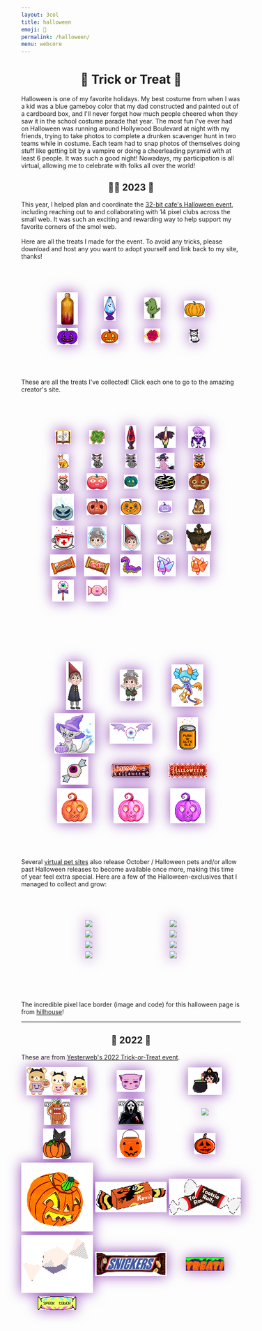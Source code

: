 ```yaml
---
layout: 3col
title: halloween
emoji: 🎃
permalink: /halloween/
menu: webcore
---
```


<h1 style="text-align: center;">👻 Trick or Treat 🧟</h1>
<article>
    <p>
        Halloween is one of my favorite holidays. My best costume from when I was a kid was a blue gameboy color that my dad constructed and painted out of a cardboard box, and I'll never forget how much people cheered when they saw it in the school costume parade that year. The most fun I've ever had on Halloween was running around Hollywood Boulevard at night with my friends, trying to take photos to complete a drunken scavenger hunt in two teams while in costume. Each team had to snap photos of themselves doing stuff like getting bit by a vampire or doing a cheerleading pyramid with at least 6 people. It was such a good night! Nowadays, my participation is all virtual, allowing me to celebrate with folks all over the world!
    </p>
</article>
<h2  style="text-align: center;" id="halloween-23">🧛‍♀️ 2023 🍬</h2>
<article>
    <p>
        This year, I helped plan and coordinate the <a target="_blank" href="https://tilde.32bit.cafe/~slug/events/halloween-2023/">32-bit cafe's Halloween event</a>, including reaching out to and collaborating with 14 pixel clubs across the small web. It was such an exciting and rewarding way to help support my favorite corners of the smol web.
        <br>
        <br>
        Here are all the treats I made for the event. To avoid any tricks, please download and host any you want to adopt yourself and link back to my site, thanks!
        <br>
        <div class="noext" style="margin-top: 1em; display: grid; grid-template-columns: repeat( auto-fit, minmax(80px, 1fr) ); row-gap: 5px; column-gap: 5px; align-items: center; justify-items: center; filter: drop-shadow(0 0 15px #954db9); image-rendering: pixelated; border-radius: .5em; border: 60px solid transparent; /* change the number here to make the border bigger or smaller! for best results keep it between 40-84px. */ border-image-source: url(/graphics/layout/hillhouse-lace.png); border-image-slice: 84; /* don't change this! */ border-image-repeat: round; /* this makes the border smoothly fit any size container */">
            <a target="_blank" href="https://fizzsea.neocities.org/extra/fizzyvendor">
                <img src="/graphics/adoptables/campfire_lostletters.png" alt="a gold bottle with a flickering fire inside" title="Enjoy the bottled warmth of a crackling campfire on a brisk fall night - by Lost Letters (I made this for the Fizzy Vendor pixel club. Click to open the pixel club page.)">
            </a>
            <a target="_blank" href="https://lavalounge.neocities.org/">
                <img src="/graphics/adoptables/ghost-lamp-lostletters.png" alt="a purple lava lamp with blue fluid and a ghost hovering up and down inside" title="Just a little ghosty guy I made for Lava Lounge. Click to open the pixel club page.">
            </a>
            <a target="_blank" href="https://stickersheetclub.neocities.org/">
                <img src="/graphics/adoptables/dino-lostletters.png" alt="a green, egg-shaped dinosaur costume with a tail" title="I made this green dino costume for the Sticker Sheet Club. Click to go to the pixel club page.">
            </a>
            <img src="/graphics/adoptables/pumpkin-lostletters.png" alt="a standard orange pumpkin" title="made for the 32-bit cafe community pumpkin patch.">
            <img src="/graphics/adoptables/purple-jackolantern-lostletters.png" alt="a purple jack-o-lantern" title="made for the 32-bit cafe community pumpkin patch">
            <img src="/graphics/adoptables/orange-jackolantern-lostletters.png" alt="a small orange jack-o-lantern" title="made for the 32-bit cafe community pumpkin patch">
            <a target="_blank" href="https://charmbracelets.neocities.org/">
                <img src="/graphics/adoptables/rose-charm-lostletters.png" alt="a red rose encased in a gold outline to look like a charm for a charm bracelet" title="I made this red rose golden charm for the Charm Bracelets Pixel Club. Click to open the pixel club page.">
            </a>
            <a target="_blank" href="https://divergentrays.com/kitty">
                <img src="/graphics/adoptables/kuromi-lostletters.png" alt="a small cat dressed as the Sanrio character Kuromi" title="Kuromi wishes you a Happy Halloween - made by Lost Letters (I made this for the Kitty Friends pixel club. Click to open the pixel club page.)">
            </a>
        </div>
        <br>
        These are all the treats I've collected! Click each one to go to the amazing creator's site.
        <br>
        <div class="noext" style="margin-top: 1em; display: grid; grid-template-columns: repeat( auto-fit, minmax(65px, 1fr) ); row-gap: 5px; column-gap: 5px; align-items: center; justify-items: center; filter: drop-shadow(0 0 15px #954db9); image-rendering: pixelated; border-radius: .5em; border: 60px solid transparent; border-image-source: url(/graphics/layout/hillhouse-lace.png); border-image-slice: 84; border-image-repeat: round;">
            <a target="_blank" href="https://crow-queen.neocities.org/">
                <img src="/graphics/toy/charm/crow-queen_crow-queen-neocities-org_2.gif" alt="Haunted Book Charm" title="Haunted Book Charm by Crow Queen">
            </a>
            <a target="_blank" href="https://solaria.neocities.org/pixel/">
                <img src="/graphics/toy/charm/solaria_solaria-neocities-orgpixel_2.gif" alt="Clover Charm" title="Clover Charm by Solaria">
            </a>
            <a target="_blank" href="https://solaria.neocities.org/pixel/">
                <img src="/graphics/toy/solaria_lamp.png" alt="Red-Black Lava Lamp" title="Red-Black Lava Lamp by Solaria">
            </a>
            <a target="_blank" href="https://mysteryslug.com/">
                <img src="/graphics/toy/mysteryslug_mysteryslug-com_5.png" alt="Corpse Flower" title="Corpse Flower by mysteryslug">
            </a>
            <a target="_blank" href="https://sweetcharm.net/">
                <img src="/graphics/toy/clover-princess_sweetcharm-net_mystery_skull_Lewis.gif" alt="Mystery Skulls Lewis from Mystery Skulls" title="Mystery Skulls Lewis by Clover Princess (https://sweetcharm.net/)">
            </a>
            <a target="_blank" href="https://floral-tears.neocities.org">
                <img src="/graphics/toy/floral-tears_floral-tears-neocities-org_cnadycorn-bunny.png" title="Candy Corn Bunny by floral-tears">
            </a>
            <a target="_blank" href="https://artwork.neocities.org/">
                <img src="/graphics/toy/kitty-artwork_artwork-neocities-org_2.gif" alt="rainbow skeleton kitty" title="Muertos Kitty by artwork">
            </a>
            <a target="_blank" href="https://artwork.neocities.org/">
                <img src="/graphics/toy/artwork_kitty-vampire.gif" alt="Vampire Kitty with bat wings and fangs" title="Vampire Kitty by artwork">
            </a>
            <a target="_blank" href="https://artwork.neocities.org/">
                <img src="/graphics/toy/artwork_witch-kitty.gif" alt="purple witch kitty on a broomstick" title="Witch Kitty by artwork">
            </a>
            <a target="_blank" href="https://artwork.neocities.org/">
                <img src="/graphics/toy/artwork_jack-o-lantern-kitty.gif" alt="Pumpkin Kitty" title="Pumpkin Kitty by artwork">
            </a>
            <a target="_blank" href="https://paintkiller.neocities.org/new/halloween2023/">
                <img src="/graphics/toy/paintkiller_flaming-skull-kitty.png" alt="Flaming Skull Kitty" title="Flaming Skull Kitty by PAINTKILLER">
            </a>
            <a target="_blank" href="https://linwood.neocities.org">
                <img src="/graphics/toy/levya_linwood-neocities-org_pumpkin.png" alt="wow pumpkin" title="owo pumpkin by Levya (https://linwood.neocities.org)">
            </a>
            <a target="_blank" href="https://onlywonder.net/">
                <img src="/graphics/toy/ansehelm_onlywonder-net_teal-pumpkin.gif" alt="Teal Pumpkin" title="Teal Pumpkin by Ansehelm (https://onlywonder.net/)">
            </a>
            <a target="_blank" href="https://labyrinth-limbo.neocities.org/">
                <img src="/graphics/toy/labyrinth-limbo_labyrinth-limbo-neocities-org_mummy-pumpkin.gif" alt="Mummy Pumpkin" title="Mummy Pumpkin by labyrinth-limbo">
            </a>
            <a target="_blank" href="https://inkcaps.neocities.org/">
                <img src="/graphics/toy/sarah_inkcaps-neocities-org_otgw-pumpkin.png" alt="Enoch Pumpkin" title="Enoch Pumpkin by Sarah (https://inkcaps.neocities.org/)">
            </a>
            <a target="_blank" href="https://floral-tears.neocities.org">
                <img src="/graphics/toy/floral-tears_floral-tears-neocities-org_ghost-pumpkin.png" alt="Ghost Pumpkin" title="Ghost Pumpkin by floral-tears">
            </a>
            <a target="_blank" href="https://thatoddhaystack.neocities.org/">
                <img src="/graphics/toy/vita_thatoddhaystack-neocities-org_pumpkin.png" alt="a jack-o-lantern with a haunted expression" title="lilboo Pumpkin by vita (https://thatoddhaystack.neocities.org/)">
            </a>
            <a target="_blank" href="https://notprincehamlet.neocities.org/">
                <img src="/graphics/toy/notprincehamlet_notprincehamlet-neocities-org_jackolantern.png" alt="vintage painted pumpkin with a face on it" title="Vintage Pumpkin by notprincehamlet">
            </a>
            <a target="_blank" href="https://sweetcharm.net/">
                <img src="/graphics/toy/clover-princess_sweetcharm-net_purple_pumpkin.gif" alt="Purple Pumpkin" title="Purple Pumpkin by Clover Princess (https://sweetcharm.net/)">
            </a>
            <a target="_blank" href="https://mysteryslug.com/">
                <img src="/graphics/toy/mysteryslug_mysteryslug-com_tall_pumpkin.png" alt="Tall Jack-o-Lantern" title="Tall Jack-o-Lantern by mysteryslug">
            </a>
            <a target="_blank" href="https://paintkiller.neocities.org/">
                <img src="/graphics/teahouse/teacup/32BitCafeHalloweenAfternoonTeaPaintkiller.gif" alt="a white teacup with a red cross and blood bubbling up out of it and spilling over the lip" title="tastes like boiling blood, AB negative to be precise - made by PAINTKILLER">
            </a>
            <a target="_blank" href="https://artwork.neocities.org/">
                <img src="/graphics/toy/stickersheet/artwork-greg.gif" alt="the head of Greg from Over the Garden Wall" title="Greg Sticker by artwork">
            </a>
            <a target="_blank" href="https://artwork.neocities.org/">
                <img src="/graphics/toy/stickersheet/artwork-wirt.gif" alt="the head of Wirt from Over the Garden Wall" title="Wirt Sticker by artwork">
            </a>
            <a target="_blank" href="https://artwork.neocities.org/">
                <img src="/graphics/toy/artwork_artwork-neocities-org_rock.gif" alt="a grey rock with a painted derp face on it from Over the Garden Wall" title="Rock Fact by artwork">
            </a>
            <a target="_blank" href="https://sanguineroyal.com/">
                <img src="/graphics/toy/krish-sanguine-royal_sanguineroyal-com_pumpkaboo.png" alt="Pumpkaboo pokemon" title="Pumpkaboo Adoptable by Krish Sanguine Royal">
            </a>
            <a target="_blank" href="https://linwood.neocities.org/events/halloween">
                <img src="/graphics/toy/linwood-meeses.png" alt="A Reese's peanut butter cup package, but it says Meese's instead" title="Meese's">
            </a>
            <a target="_blank" href="https://linwood.neocities.org/events/halloween">
                <img src="/graphics/toy/linwood-trix.png" alt="A twix bar that says Trix" title="Trix">
            </a>
            <a target="_blank" href="https://linwood.neocities.org/events/halloween">
                <img src="/graphics/toy/linwood-tentacle.png" alt="a purple tentacle in the shape of a slug">
            </a>
            <a target="_blank" href="https://linwood.neocities.org/events/halloween">
                <img src="/graphics/toy/linwood-cottoncandycorn.png" alt="pink, blue, and white candycorn, cotton candy flavor">
            </a>
            <a target="_blank" href="https://linwood.neocities.org/events/halloween">
                <img src="/graphics/toy/linwood-candycorn.png" alt="candycorn">
            </a>
            <a target="_blank" href="https://linwood.neocities.org/events/halloween">
                <img src="/graphics/toy/linwood-eyeballpopgreen.png" alt="a lollipop with a green eyeball and bat wings">
            </a>
            <a target="_blank" href="https://linwood.neocities.org/events/halloween">
                <img src="/graphics/toy/linwood-candypink.png" alt="a pink candy with a pink potion on it">
            </a>
        </div>
        <div class="noext" style="margin-top: 1em; display: grid; grid-template-columns: repeat( auto-fit, minmax(111px, 1fr) ); row-gap: 5px; column-gap: 5px; align-items: center; justify-items: center; filter: drop-shadow(0 0 15px #954db9); image-rendering: pixelated; border-radius: .5em; border: 60px solid transparent; border-image-source: url(/graphics/layout/hillhouse-lace.png); border-image-slice: 84; border-image-repeat: round;">
            <a target="_blank" href="https://artwork.neocities.org/">
                <img src="/graphics/toy/artwork_artwork-neocities-org_wirt.gif" alt="Wirt from Over the Garden Wall" title="Wirt by artwork">
            </a>
            <a target="_blank" href="https://artwork.neocities.org/">
                <img src="/graphics/toy/artwork_artwork-neocities-org_greg.gif" alt="Greg from Over the Garden Wall" title="Greg by artwork">
            </a>
            <a target="_blank" href="https://sweetcharm.net/">
                <img src="/graphics/toy/clover-princess_sweetcharm-net_Cassette_Beast.gif" alt="candy corn horned Cassette Beast" title="Cassette Beast by Clover Princess (https://sweetcharm.net/)">
            </a>
            <a target="_blank" href="https://sweetcharm.net/">
                <img src="/graphics/toy/clover-princess_sweetcharm-net_halloween_cat.gif" alt="grey cat  with a magical blue tail (animated), wearing a purple witch hat and putting one paw on a purple pumpkin" title="Halloween Cat with Pumpkin by Clover Princess (https://sweetcharm.net/)">
            </a>
            <a target="_blank" href="https://sweetcharm.net/">
                <img src="/graphics/toy/clover-princess_sweetcharm-net_eyeball_bat.gif" alt="a blue eyeball with veins and purple bat wings dripping blue liquid (animated wings flapping)" title="Eyebat by Clover Princess (https://sweetcharm.net/)">
            </a>
            <a target="_blank" href="https://paintkiller.neocities.org/new/halloween2023/">
                <img src="/graphics/toy/paintkiller_paintkiller-neocities-orgnewhalloween2023_pumpkin-guts.gif" alt="orange canned soda with the label punk-n-guts ale in black font" title="Punk -N- Guts Ale by PAINTKILLER">
            </a>
            <a target="_blank" href="https://leviathren.neocities.org/haunt">
                <img src="/graphics/toy/leviathren_leviathren-neocities-orghaunt_magenta-eyeball-candy.gif" alt="an candy-wrapped eyeball with a magenta iris that wanders around the eyeball"  title="Pink Eye Candy by leviathren">
            </a>
            <a target="_blank" href="https://linwood.neocities.org/events/halloween">
                <img src="/graphics/linkout/linwood-halloweenbutton.gif" alt="a purple and orange 88x31 button that reads: Linwood halloween">
            </a>
            <a target="_blank" href="https://hillhouse.neocities.org/shrines/halloween">
                <img src="/graphics/linkout/hilloween.png" alt="an orange decoratively lacy banner that says: I survived halloween at hill house">
            </a>
            <a target="_blank" href="https://hillhouse.neocities.org/shrines/halloween">
                <img src="/graphics/toy/hillhouse-pumpkin-orange.png" alt="an orange jack-o-lantern">
            </a>
            <a target="_blank" href="https://hillhouse.neocities.org/shrines/halloween">
                <img src="/graphics/toy/hillhouse-pumpkin-pink.png" alt="a pink jack-o-lantern">
            </a>
            <a target="_blank" href="https://hillhouse.neocities.org/shrines/halloween">
                <img src="/graphics/toy/hillhouse-pumpkin-purple.png" alt="a purple jack-o-lantern">
            </a>
        </div>
        <br>
        Several <a href="/virtual-pets/">virtual pet sites</a> also release October / Halloween pets and/or allow past Halloween releases to become available once more, making this time of year feel extra special. Here are a few of the Halloween-exclusives that I managed to collect and grow:
        <br>
        <div class="noext" style="margin-top: 1em; display: grid; grid-template-columns: repeat( auto-fit, minmax(175px, 1fr) ); row-gap: 5px; column-gap: 5px; align-items: center; justify-items: center; filter: drop-shadow(0 0 15px #954db9); image-rendering: pixelated; border-radius: .5em; border: 60px solid transparent; border-image-source: url(/graphics/layout/hillhouse-lace.png); border-image-slice: 84; border-image-repeat: round;">
            <a target="other" href='https://finaloutpost.net/view/qrVMG#main'>
                <img src='https://finaloutpost.net/s/qrVMG.png'>
            </a>
            <a target="other" href='https://finaloutpost.net/view/3AvTx#main'>
                <img src='https://finaloutpost.net/s/3AvTx.png'>
            </a>
            <a target="other" href='https://finaloutpost.net/view/itzAN#main'>
                <img src='https://finaloutpost.net/s/itzAN.png'>
            </a>
            <a target="other" href='https://finaloutpost.net/view/QR9qU#main'>
                <img src='https://finaloutpost.net/s/QR9qU.png'>
            </a>
            <a target="other" href='https://finaloutpost.net/view/zTbdv#main'>
                <img src='https://finaloutpost.net/s/zTbdv.png'>
            </a>
            <a target="other" href='https://finaloutpost.net/view/v01QB#main'>
                <img src='https://finaloutpost.net/s/v01QB.png'>
            </a>
            <a target="other" href='https://finaloutpost.net/view/VeG4Y#main'>
                <img src='https://finaloutpost.net/s/VeG4Y.png'>
            </a>
            <a target="other" href='https://finaloutpost.net/view/goXZb#main'>
                <img src='https://finaloutpost.net/s/goXZb.png'>
            </a>
        </div>
        <br>
        <br>
        The incredible pixel lace border (image and code) for this halloween page is from <a target="_blank" href="https://hillhouse.neocities.org/shrines/halloween/treats">hillhouse</a>!
    </p>
</article>
<hr>
<h2 style="text-align: center;">🎃 2022 🦇</h2>
These are from <a target="_blank" href="https://yesterweb.org/trickortreat2022/">Yesterweb's 2022 Trick-or-Treat event</a>.
<div class="noext" style="margin-top: 1em; display: grid; grid-template-columns: repeat( auto-fit, minmax(140px, 1fr) ); row-gap: 5px; column-gap: 5px; align-items: center; justify-items: center; filter: drop-shadow(0 0 15px #954db9); image-rendering: pixelated;">
    <a target="_blank" href="https://artwork.neocities.org/halloween.html">
    <img src="/graphics/toy/halloween2022/artworkhalloween.gif" title="treat from artwork"/>
    </a>
    <a target="_blank" href="https://dogfish99.neocities.org/morscertissima.html">
    <img src="/graphics/toy/halloween2022/fairy%20kitty%20from%20dogfish99neocities.png" title="treat from dogfish99"/>
    </a>
    <a target="_blank" href="https://blissnet.neocities.org/holiday/Hallozine2022/index.html">
    <img src="/graphics/toy/halloween2022/IppHPFV.gif" title="treat from blissnet"/>
    </a>
    <a target="_blank" href="https://gloomlee.neocities.org/trickortreat.html">
    <img src="/graphics/toy/halloween2022/pumpkindomo2022sticker-gloomlee.gif" title="treat from gloomlee"/>
    </a>
    <a target="_blank" href="https://gloomlee.neocities.org/trickortreat.html">
    <img src="/graphics/toy/halloween2022/scream2022sticker-gloomlee.gif" title="treat from gloomlee"/>
    </a>
    <a target="_blank" href="https://redrevelry.neocities.org/">
    <img src="https://i.imgur.com/cBEXPv1.png">
    </a>
    <a target="_blank" href="https://expectationemesis.net/holiday/halloween2022.html">
    <img src="/graphics/toy/halloween2022/expectationemesis-pumpkinkitty.gif" title="treat from expectationemesis"/>
    </a>
    <a target="_blank" href="https://critterprincetoys.neocities.org/halloween.html">
    <img src="/graphics/toy/halloween2022/PUMPKINBUCKET.png" title="treat from critterprincetoys"/>
    </a>
    <a target="_blank" href="https://paintkiller.neocities.org/new/haloween2022.html">
    <img src="/graphics/toy/halloween2022/derpkin.png" title="treat from paintkiller"/>
    </a>
    <a target="_blank" href="https://creaturefeature.neocities.org/misc/halloween.html">
    <img src="/graphics/toy/halloween2022/jacklatern.png" title="treat from creaturefeature"/>
    </a>
    <a target="_blank" href="https://frogpondblues.neocities.org/halloween/halloween.html">
    <img src="/graphics/toy/halloween2022/kiss.png" title="treat from frogpondblues"/>
    </a>
    <a target="_blank" href="https://kreepykeys.neocities.org/">
    <img src="/graphics/toy/halloween2022/tootsierolls.gif" title="treat from kreepykeys"/>
    </a>
    <a target="_blank" href="https://doctordizzy.neocities.org/halloween">
    <img src="/graphics/toy/halloween2022/candy_spin.gif" title="treat from doctordizzy"/>
    </a>
    <a target="_blank" href="https://fr1234.neocities.org/halloween.html">
    <img src="/graphics/toy/halloween2022/snickers_fr1234neocities.png" title="treat from fr1234"/>
    </a>
    <a target="_blank" href="https://yesterweb.org/trickortreat2022/">
    <img src="/graphics/toy/halloween2022/yesterweb2022tot.gif"/>
    </a>
    <a target="_blank" href="https://lophius.xyz/halloween2022/halloween2022.html">
    <img src="/graphics/toy/halloween2022/lophiusxyz-spooktober2022.gif" title="treat from lophius.xyz's game"/>
    </a>
</div>
